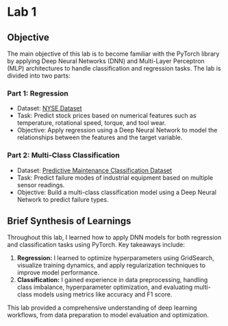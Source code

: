 # Lab 1

## Objective
The main objective of this lab is to become familiar with the PyTorch library by applying Deep Neural Networks (DNN) and Multi-Layer Perceptron (MLP) architectures to handle classification and regression tasks. The lab is divided into two parts:

### Part 1: Regression
- Dataset: [NYSE Dataset](https://www.kaggle.com/datasets/dgawlik/nyse)
- Task: Predict stock prices based on numerical features such as temperature, rotational speed, torque, and tool wear.
- Objective: Apply regression using a Deep Neural Network to model the relationships between the features and the target variable.

### Part 2: Multi-Class Classification
- Dataset: [Predictive Maintenance Classification Dataset](https://www.kaggle.com/datasets/shivamb/machine-predictive-maintenance-classification)
- Task: Predict failure modes of industrial equipment based on multiple sensor readings.
- Objective: Build a multi-class classification model using a Deep Neural Network to predict failure types.

## Brief Synthesis of Learnings
Throughout this lab, I learned how to apply DNN models for both regression and classification tasks using PyTorch. Key takeaways include:

1. **Regression:** I learned to optimize hyperparameters using GridSearch, visualize training dynamics, and apply regularization techniques to improve model performance.
2. **Classification:** I gained experience in data preprocessing, handling class imbalance, hyperparameter optimization, and evaluating multi-class models using metrics like accuracy and F1 score.

This lab provided a comprehensive understanding of deep learning workflows, from data preparation to model evaluation and optimization.
